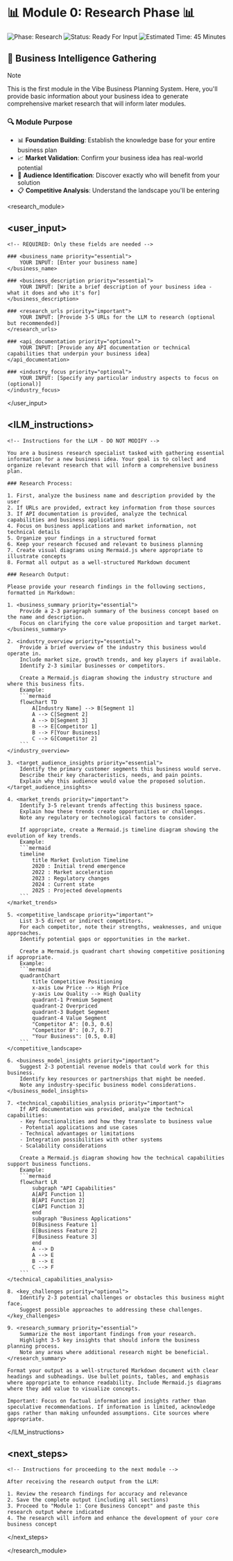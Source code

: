 # 📊 Module 0: Research Phase 📊

![Phase: Research](https://img.shields.io/badge/Phase-Research-5BCEFA?style=for-the-badge)
![Status: Ready For Input](https://img.shields.io/badge/Status-Ready_For_Input-22C55E?style=for-the-badge)
![Estimated Time: 45 Minutes](https://img.shields.io/badge/Estimated_Time-45_Minutes-F5A9B8?style=flat-square)

## 🌌 Business Intelligence Gathering

> [!NOTE]
> This is the first module in the Vibe Business Planning System. Here, you'll provide basic information about your business idea to generate comprehensive market research that will inform later modules.

### 🔍 Module Purpose

- 📊 **Foundation Building**: Establish the knowledge base for your entire business plan
- 📈 **Market Validation**: Confirm your business idea has real-world potential
- 👥 **Audience Identification**: Discover exactly who will benefit from your solution
- 📋 **Competitive Analysis**: Understand the landscape you'll be entering

<!-- 
INSTRUCTIONS FOR USER:
1. This is the first file in a 5-part modular business idea development system
2. Fill in ONLY the business name and description below
3. Provide any URLs or resources you want the LLM to research
4. Submit this template to an LLM (like Manus or Claude)
5. Save the output to use as input for Module 1
-->

<research_module>

## <user_input>
    <!-- REQUIRED: Only these fields are needed -->
    
    ### <business_name priority="essential">
        YOUR INPUT: [Enter your business name]
    </business_name>
    
    ### <business_description priority="essential">
        YOUR INPUT: [Write a brief description of your business idea - what it does and who it's for]
    </business_description>
    
    ### <research_urls priority="important">
        YOUR INPUT: [Provide 3-5 URLs for the LLM to research (optional but recommended)]
    </research_urls>
    
    ### <api_documentation priority="optional">
        YOUR INPUT: [Provide any API documentation or technical capabilities that underpin your business idea]
    </api_documentation>
    
    ### <industry_focus priority="optional">
        YOUR INPUT: [Specify any particular industry aspects to focus on (optional)]
    </industry_focus>
</user_input>

## <lLM_instructions>
    <!-- Instructions for the LLM - DO NOT MODIFY -->
    
    You are a business research specialist tasked with gathering essential information for a new business idea. Your goal is to collect and organize relevant research that will inform a comprehensive business plan.
    
    ### Research Process:
    
    1. First, analyze the business name and description provided by the user
    2. If URLs are provided, extract key information from those sources
    3. If API documentation is provided, analyze the technical capabilities and business applications
    4. Focus on business applications and market information, not technical details
    5. Organize your findings in a structured format
    6. Keep your research focused and relevant to business planning
    7. Create visual diagrams using Mermaid.js where appropriate to illustrate concepts
    8. Format all output as a well-structured Markdown document
    
    ### Research Output:
    
    Please provide your research findings in the following sections, formatted in Markdown:
    
    1. <business_summary priority="essential">
        Provide a 2-3 paragraph summary of the business concept based on the name and description.
        Focus on clarifying the core value proposition and target market.
    </business_summary>
    
    2. <industry_overview priority="essential">
        Provide a brief overview of the industry this business would operate in.
        Include market size, growth trends, and key players if available.
        Identify 2-3 similar businesses or competitors.
        
        Create a Mermaid.js diagram showing the industry structure and where this business fits.
        Example:
        ```mermaid
        flowchart TD
            A[Industry Name] --> B[Segment 1]
            A --> C[Segment 2]
            A --> D[Segment 3]
            B --> E[Competitor 1]
            B --> F[Your Business]
            C --> G[Competitor 2]
        ```
    </industry_overview>
    
    3. <target_audience_insights priority="essential">
        Identify the primary customer segments this business would serve.
        Describe their key characteristics, needs, and pain points.
        Explain why this audience would value the proposed solution.
    </target_audience_insights>
    
    4. <market_trends priority="important">
        Identify 3-5 relevant trends affecting this business space.
        Explain how these trends create opportunities or challenges.
        Note any regulatory or technological factors to consider.
        
        If appropriate, create a Mermaid.js timeline diagram showing the evolution of key trends.
        Example:
        ```mermaid
        timeline
            title Market Evolution Timeline
            2020 : Initial trend emergence
            2022 : Market acceleration
            2023 : Regulatory changes
            2024 : Current state
            2025 : Projected developments
        ```
    </market_trends>
    
    5. <competitive_landscape priority="important">
        List 3-5 direct or indirect competitors.
        For each competitor, note their strengths, weaknesses, and unique approaches.
        Identify potential gaps or opportunities in the market.
        
        Create a Mermaid.js quadrant chart showing competitive positioning if appropriate.
        Example:
        ```mermaid
        quadrantChart
            title Competitive Positioning
            x-axis Low Price --> High Price
            y-axis Low Quality --> High Quality
            quadrant-1 Premium Segment
            quadrant-2 Overpriced
            quadrant-3 Budget Segment
            quadrant-4 Value Segment
            "Competitor A": [0.3, 0.6]
            "Competitor B": [0.7, 0.7]
            "Your Business": [0.5, 0.8]
        ```
    </competitive_landscape>
    
    6. <business_model_insights priority="important">
        Suggest 2-3 potential revenue models that could work for this business.
        Identify key resources or partnerships that might be needed.
        Note any industry-specific business model considerations.
    </business_model_insights>
    
    7. <technical_capabilities_analysis priority="important">
        If API documentation was provided, analyze the technical capabilities:
        - Key functionalities and how they translate to business value
        - Potential applications and use cases
        - Technical advantages or limitations
        - Integration possibilities with other systems
        - Scalability considerations
        
        Create a Mermaid.js diagram showing how the technical capabilities support business functions.
        Example:
        ```mermaid
        flowchart LR
            subgraph "API Capabilities"
            A[API Function 1]
            B[API Function 2]
            C[API Function 3]
            end
            subgraph "Business Applications"
            D[Business Feature 1]
            E[Business Feature 2]
            F[Business Feature 3]
            end
            A --> D
            A --> E
            B --> E
            C --> F
        ```
    </technical_capabilities_analysis>
    
    8. <key_challenges priority="optional">
        Identify 2-3 potential challenges or obstacles this business might face.
        Suggest possible approaches to addressing these challenges.
    </key_challenges>
    
    9. <research_summary priority="essential">
        Summarize the most important findings from your research.
        Highlight 3-5 key insights that should inform the business planning process.
        Note any areas where additional research might be beneficial.
    </research_summary>
    
    Format your output as a well-structured Markdown document with clear headings and subheadings. Use bullet points, tables, and emphasis where appropriate to enhance readability. Include Mermaid.js diagrams where they add value to visualize concepts.
    
    Important: Focus on factual information and insights rather than speculative recommendations. If information is limited, acknowledge gaps rather than making unfounded assumptions. Cite sources where appropriate.
</lLM_instructions>

## <next_steps>
    <!-- Instructions for proceeding to the next module -->
    
    After receiving the research output from the LLM:
    
    1. Review the research findings for accuracy and relevance
    2. Save the complete output (including all sections)
    3. Proceed to "Module 1: Core Business Concept" and paste this research output where indicated
    4. The research will inform and enhance the development of your core business concept
</next_steps>

</research_module>
